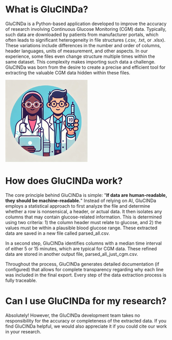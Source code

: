 # What is GluCINDa?
GluCINDa is a Python-based application developed to improve the accuracy of research involving Continuous Glucose Monitoring (CGM) data. Typically, such data are downloaded by patients from manufacturer portals, which often leads to significant heterogeneity in file structures (.csv, .txt, or .xlsx). These variations include differences in the number and order of columns, header languages, units of measurement, and other aspects. In our experience, some files even change structure multiple times within the same dataset. This complexity makes importing such data a challenge. GluCINDa was born from the desire to create a precise and efficient tool for extracting the valuable CGM data hidden within these files.

![Screenshot of a comment on a GitHub issue showing an image, added in the Markdown, of an Octocat smiling and raising a tentacle.](https://github.com/GluCINDa/.github/blob/main/Unbenannt.png)


# How does GluCINDa work?
The core principle behind GluCINDa is simple: "**If data are human-readable, they should be machine-readable.**" Instead of relying on AI, GluCINDa employs a statistical approach to first analyze the file and determine whether a row is nonsensical, a header, or actual data. It then isolates any columns that may contain glucose-related information. This is determined using two criteria: 1) the column header must relate to glucose, and 2) the values must be within a plausible blood glucose range. These extracted data are saved in a new file called parsed_all.csv.

In a second step, GluCINDa identifies columns with a median time interval of either 5 or 15 minutes, which are typical for CGM data. These refined data are stored in another output file, parsed_all_just_cgm.csv.

Throughout the process, GluCINDa generates detailed documentation (if configured) that allows for complete transparency regarding why each line was included in the final export. Every step of the data extraction process is fully traceable.

# Can I use GluCINDa for my research?
Absolutely! However, the GluCINDa development team takes no responsibility for the accuracy or completeness of the extracted data. If you find GluCINDa helpful, we would also appreciate it if you could cite our work in your research.
